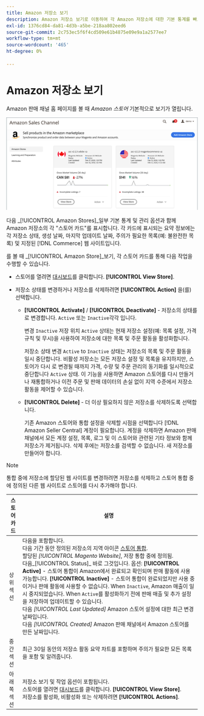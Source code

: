 ```yaml
---
title: Amazon 저장소 보기
description: Amazon 저장소 보기로 이동하여 각 Amazon 저장소에 대한 기본 통계를 빠르게 검토하고 관리 옵션에 액세스합니다.
exl-id: 1376cd84-da81-4d3b-a5be-218aa802eed6
source-git-commit: 2c753ec5f6f4cd509e61b4875e09e9a1a2577ee7
workflow-type: tm+mt
source-wordcount: '465'
ht-degree: 0%

---
```


# Amazon 저장소 보기

Amazon 판매 채널 홈 페이지를 볼 때 _Amazon 스토어_ 기본적으로 보기가 열립니다.

![Amazon 저장소 보기](assets/amazon-sales-channel-home-tabs.png)

다음 _[!UICONTROL Amazon Stores]_일부 기본 통계 및 관리 옵션과 함께 Amazon 저장소의 각 &quot;스토어 카드&quot;를 표시합니다. 각 카드에 표시되는 요약 정보에는 각 저장소 상태, 생성 날짜, 마지막 업데이트 날짜, 주의가 필요한 목록(예: 불완전한 목록) 및 지정된 [!DNL Commerce] 웹 사이트입니다.

를 볼 때 _[!UICONTROL Amazon Store]_보기, 각 스토어 카드를 통해 다음 작업을 수행할 수 있습니다.

- 스토어를 열려면 [대시보드](./amazon-store-dashboard.md)를 클릭합니다. **[!UICONTROL View Store]**.

- 저장소 상태를 변경하거나 저장소를 삭제하려면 **[!UICONTROL Action]** 을(를) 선택합니다.

   - **[!UICONTROL Activate]** / **[!UICONTROL Deactivate]** - 저장소의 상태를 로 변경합니다. `Active` 또는 `Inactive`각각 입니다.

      변경 `Inactive` 저장 위치 `Active` 상태는 현재 저장소 설정(예: 목록 설정, 가격 규칙 및 무시)을 사용하여 저장소에 대한 목록 및 주문 활동을 활성화합니다.

      저장소 상태 변경 `Active` to `Inactive` 상태는 저장소의 목록 및 주문 활동을 일시 중단합니다. 비활성 저장소는 모든 저장소 설정 및 목록을 유지하지만, 스토어가 다시 로 변경될 때까지 가격, 수량 및 주문 관리의 동기화를 일시적으로 중단합니다 `Active` 상태. 이 기능을 사용하면 Amazon 스토어를 다시 만들거나 재통합하거나 이전 주문 및 판매 데이터의 손실 없이 지역 수준에서 저장소 활동을 제어할 수 있습니다.

   - **[!UICONTROL Delete]** - 더 이상 필요하지 않은 저장소를 삭제하도록 선택합니다.

      기존 Amazon 스토어와 통합 설정을 삭제할 시점을 선택합니다 [!DNL Amazon Seller Central] 계정이 필요합니다. 계정을 삭제하면 Amazon 판매 채널에서 모든 계정 설정, 목록, 로그 및 이 스토어와 관련된 기타 정보와 함께 저장소가 제거됩니다. 삭제 후에는 저장소를 검색할 수 없습니다. 새 저장소를 만들어야 합니다.

>[!NOTE]
>통합 중에 저장소에 할당된 웹 사이트를 변경하려면 저장소를 삭제하고 스토어 통합 중에 정의된 다른 웹 사이트로 스토어를 다시 추가해야 합니다.

| 스토어 카드 | 설명 |
|--- |--- |
| 상위 섹션 | 다음을 포함합니다. <br>다음 기간 동안 정의된 저장소의 지역 아이콘 [스토어 통합](./store-integration.md).<br> 할당된 _[!UICONTROL Magento Website]_, 저장 통합 중에 정의됨.<br>다음_[!UICONTROL Status]_ 바로 그것입니다. 옵션: **[!UICONTROL Active]** - 스토어 통합이 Amazon에서 완료되고 확인되며 판매 활동에 사용 가능합니다. **[!UICONTROL Inactive]** - 스토어 통합이 완료되었지만 사용 중이거나 판매 활동에 사용할 수 없습니다. When `Inactive`, Amazon 매출이 일시 중지되었습니다. When `Active`를 활성화하기 전에 판매 매출 및 추가 설정을 저장하여 업데이트할 수 있습니다.<br>다음 *[!UICONTROL Last Updated]* Amazon 스토어 설정에 대한 최근 변경 날짜입니다.<br>다음 *[!UICONTROL Created]* Amazon 판매 채널에서 Amazon 스토어를 만든 날짜입니다. |
| 중간 섹션 | 최근 30일 동안의 저장소 활동 요약 차트를 포함하며 주의가 필요한 모든 목록을 포함 및 알려줍니다. |
| 아래쪽 섹션 | 저장소 보기 및 작업 옵션이 포함됩니다.<br>스토어를 열려면 [대시보드](./amazon-store-dashboard.md)를 클릭합니다. **[!UICONTROL View Store]**.<br>저장소를 활성화, 비활성화 또는 삭제하려면 **[!UICONTROL Actions]**. |
